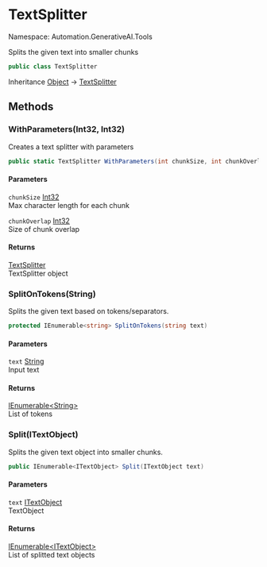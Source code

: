 # TextSplitter

Namespace: Automation.GenerativeAI.Tools

Splits the given text into smaller chunks

```csharp
public class TextSplitter
```

Inheritance [Object](https://docs.microsoft.com/en-us/dotnet/api/system.object) → [TextSplitter](./automation.generativeai.tools.textsplitter.md)

## Methods

### **WithParameters(Int32, Int32)**

Creates a text splitter with parameters

```csharp
public static TextSplitter WithParameters(int chunkSize, int chunkOverlap)
```

#### Parameters

`chunkSize` [Int32](https://docs.microsoft.com/en-us/dotnet/api/system.int32)<br>
Max character length for each chunk

`chunkOverlap` [Int32](https://docs.microsoft.com/en-us/dotnet/api/system.int32)<br>
Size of chunk overlap

#### Returns

[TextSplitter](./automation.generativeai.tools.textsplitter.md)<br>
TextSplitter object

### **SplitOnTokens(String)**

Splits the given text based on tokens/separators.

```csharp
protected IEnumerable<string> SplitOnTokens(string text)
```

#### Parameters

`text` [String](https://docs.microsoft.com/en-us/dotnet/api/system.string)<br>
Input text

#### Returns

[IEnumerable&lt;String&gt;](https://docs.microsoft.com/en-us/dotnet/api/system.collections.generic.ienumerable-1)<br>
List of tokens

### **Split(ITextObject)**

Splits the given text object into smaller chunks.

```csharp
public IEnumerable<ITextObject> Split(ITextObject text)
```

#### Parameters

`text` [ITextObject](./automation.generativeai.interfaces.itextobject.md)<br>
TextObject

#### Returns

[IEnumerable&lt;ITextObject&gt;](https://docs.microsoft.com/en-us/dotnet/api/system.collections.generic.ienumerable-1)<br>
List of splitted text objects
